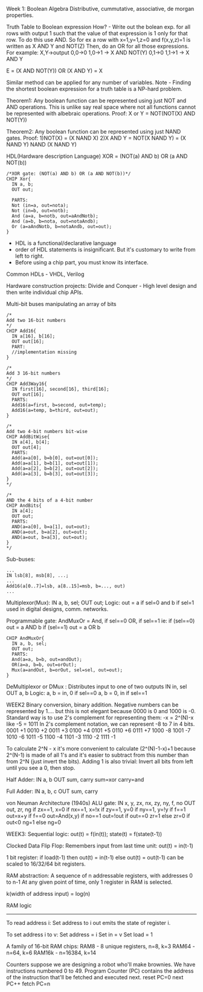 
Week 1:
Boolean Algebra
Distributive, cummutative, associative, de morgan properties.

Truth Table to Boolean expression
How? - Write out the bolean exp. for all rows with output 1 such that the value of that expression is 1 only for that row.
To do this use AND.
So for ex a row with x=1,y=1,z=0 and f(x,y,z)=1 is written as X AND Y and NOT(Z)
Then, do an OR for all those expressions.
For example:
X,Y->output
0,0->0
1,0->1 -> X AND NOT(Y)
0,1->0
1,1->1 -> X AND Y

E = (X AND NOT(Y)) OR  (X AND Y)
  = X

Similar method can be applied for any number of variables.
Note - Finding the shortest boolean expression for a truth table is a NP-hard problem.


Theorem1: Any boolean function can be represented using just NOT and AND operations.
This is unlike say real space where not all functions cannot be represented with albebraic operations.
Proof: X or Y = NOT(NOT(X) AND NOT(Y))

Theorem2: Any boolean function can be represented using just NAND gates.
Proof: 1)NOT(X) = (X NAND X)
       2)X AND Y = NOT(X NAND Y) = (X NAND Y) NAND (X NAND Y)


HDL(Hardware description Language)
XOR = (NOT(a) AND b) OR (a AND NOT(b))
```
/*XOR gate: (NOT(a) AND b) OR (a AND NOT(b))*/
CHIP Xor{
  IN a, b;
  OUT out;

  PARTS:
  Not (in=a, out=nota);
  Not (in=b, out=notb);
  And (a=a, b=notb, out=aAndNotb);
  And (a=b, b=nota, out=notaAndb);
  Or (a=aAndNotb, b=notaAndb, out=out);
}
```
- HDL is a functional/declarative language
- order of HDL statements is insignificant. But it's customary to write from left to right.
- Before using a chip part, you must know its interface.

Common HDLs - VHDL, Verilog


Hardware construction projects:
Divide and Conquer - High level design and then write individual chip APIs.

Multi-bit buses
manipulating an array of bits

```
/*
Add two 16-bit numbers
*/
CHIP Add16{
  IN a[16], b[16];
  OUT out[16];
  PART:
  //implementation missing
}

```

```
/*
Add 3 16-bit numbers
*/
CHIP Add3Way16{
  IN first[16], second[16], third[16];
  OUT out[16];
  PARTS:
  Add16(a=first, b=second, out=temp);
  Add16(a=temp, b=third, out=out);
}
```

```
/*
Add two 4-bit numbers bit-wise
CHIP AddBitWise{
  IN a[4], b[4];
  OUT out[4];
  PARTS:
  Add(a=a[0], b=b[0], out=out[0]);
  Add(a=a[1], b=b[1], out=out[1]);
  Add(a=a[2], b=b[2], out=out[2]);
  Add(a=a[3], b=b[3], out=out[3]);
}
*/
```

```
/*
AND the 4 bits of a 4-bit number
CHIP AndBits{
  IN a[4];
  OUT out;
  PARTS:
  AND(a=a[0], b=a[1], out=out);
  AND(a=out, b=a[2], out=out);
  AND(a=out, b=a[3], out=out);
}
*/
```

Sub-buses:
```
...
IN lsb[8], msb[8], ...;
...
Add16(a[0..7]=lsb, a[8..15]=msb, b=..., out)
...
```


Multiplexor(Mux):
IN a, b, sel;
OUT out;
Logic:
out = a if sel=0 and b if sel=1
used in digital designs, comm. networks.


Programmable gate:
AndMuxOr = And, if sel==0
           OR, if sel==1
ie:
if (sel==0) out = a AND b
if (sel==1) out = a OR b
```
CHIP AndMuxOr{
  IN a, b, sel;
  OUT out;
  PARTS:
  And(a=a, b=b, out=andOut);
  OR(a=a, b=b, out=orOut);
  Mux(a=andOut, b=orOut, sel=sel, out=out);
}
```

DeMultiplexor or DMux :
Distributes input to one of two outputs
IN in, sel
OUT a, b
Logic:
a, b = in, 0 if sel==0
a, b = 0, in if sel==1  


WEEK2
Binary conversion, binary addition.
Negative numbers can be represented by 1.... but this is not elegant because 0000 is 0 and 1000 is -0.
Standard way is to use 2's complement for representing them:
-x = 2^(N)-x
like -5 = 1011
In 2's complement notation, we can represent -8 to 7 in 4 bits.
0001 +1
0010 +2
0011 +3
0100 +4
0101 +5
0110 +6
0111 +7
1000 -8
1001 -7
1010 -6
1011 -5
1100 -4
1101 -3
1110 -2
1111 -1

To calculate 2^N - x it's more convenient to calculate (2^(N)-1-x)+1 because 2^(N-1) is made of all 1's and it's easier to subtract from this number than from 2^N (just invert the bits). Adding 1 is also trivial: Invert all bits from left until you see a 0, then stop.

Half Adder:
IN a, b
OUT sum, carry
sum=xor
carry=and


Full Adder:
IN a, b, c
OUT sum, carry


von Neuman Architecture (1940s)
ALU gate:
IN x, y, zx, nx, zy, ny, f, no
OUT out, zr, ng
if zx==1, x=0
if nx==1, x=!x
if zy==1, y=0
if ny==1, y=!y
if f==1 out=x+y
if f==0 out=And(x,y)
if no==1 out=!out
if out==0 zr=1 else zr=0
if out<0 ng=1 else ng=0


WEEK3:
Sequential logic: out(t) = f(in(t)); state(t) = f(state(t-1))

Clocked Data Flip Flop:
Remembers input from last time unit:
out(t) = in(t-1)


1 bit register:
if load(t-1) then out(t) = in(t-1) else out(t) = out(t-1)
can be scaled to 16/32/64 bit registers.

RAM abstraction:
A sequence of n addressable registers, with addresses 0 to n-1
At any given point of time, only 1 register in RAM is selected.

k(width of address input) = log(n)

RAM logic
__________
To read address i:
Set address to i
out emits the state of register i.

To set address i to v:
Set address = i
Set in = v
Set load = 1

A family of 16-bit RAM chips:
RAM8 - 8 unique registers, n=8, k=3
RAM64 - n=64, k=6
RAM16k - n=16384, k=14

Counters
suppose we are designing a robot who'll make brownies. We have instructions numbered 0 to 49.
Program Counter (PC) contains the address of the instruction that'll be fetched and executed next.
reset PC=0
next PC++
fetch PC=n
